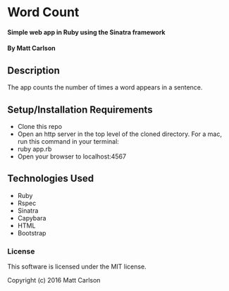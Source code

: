 # Word Count

#### Simple web app in Ruby using the Sinatra framework

#### By Matt Carlson

## Description

The app counts the number of times a word appears in a sentence.

## Setup/Installation Requirements

* Clone this repo
* Open an http server in the top level of the cloned directory. For a mac, run this command in your terminal:
* ruby app.rb
* Open your browser to localhost:4567

## Technologies Used

* Ruby
* Rspec
* Sinatra
* Capybara
* HTML
* Bootstrap

### License

This software is licensed under the MIT license.

Copyright (c) 2016 Matt Carlson
